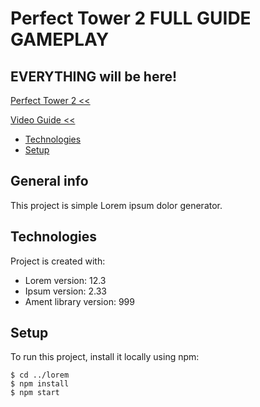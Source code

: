 # Perfect Tower 2 FULL GUIDE GAMEPLAY
## EVERYTHING will be here!
[Perfect Tower 2 <<](https://www.perfecttower2.com/wiki/Main_Page)

[Video Guide <<](https://www.perfecttower2.com/wiki/Main_Page)


* [Technologies](#technologies)
* [Setup](#setup)

## General info
This project is simple Lorem ipsum dolor generator.
	
## Technologies
Project is created with:
* Lorem version: 12.3
* Ipsum version: 2.33
* Ament library version: 999
	
## Setup
To run this project, install it locally using npm:

```
$ cd ../lorem
$ npm install
$ npm start
```
